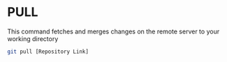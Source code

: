 # PULL

This command fetches and merges changes on the remote server to your working directory

```bash
git pull [Repository Link]
```
